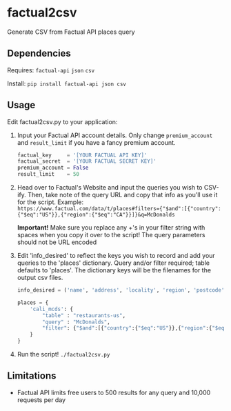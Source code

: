 # factual2csv
Generate CSV from Factual API places query

## Dependencies

Requires: `factual-api` `json` `csv`

Install: `pip install factual-api json csv`

## Usage

Edit factual2csv.py to your application:

1. Input your Factual API account details. Only change `premium_account` and `result_limit` if you have a fancy premium account.
   ```python
   factual_key     = '[YOUR FACTUAL API KEY]'
   factual_secret  = '[YOUR FACTUAL SECRET KEY]'
   premium_account = False
   result_limit    = 50
   ```

2. Head over to Factual's Website and input the queries you wish to CSV-ify. Then, take note of the query URL and copy that info as you'll use it for the script. Example: `https://www.factual.com/data/t/places#filters={"$and":[{"country":{"$eq":"US"}},{"region":{"$eq":"CA"}}]}&q=McDonalds`

   **Important!** Make sure you replace any +'s in your filter string with spaces when you copy it over to the script! The query parameters should not be URL encoded

3. Edit 'info_desired' to reflect the keys you wish to record and add your queries to the 'places' dictionary. Query and/or filter required; table defaults to 'places'. The dictionary keys will be the filenames for the output csv files.
   ```python
   info_desired = ('name', 'address', 'locality', 'region', 'postcode', 'longitude', 'latitude')

   places = {
       'cali_mcds': {
           "table" : "restaurants-us",
           "query" : "McDonalds",
           "filter": {"$and":[{"country":{"$eq":"US"}},{"region":{"$eq":"CA"}}]}
       }
   }
   ```

4. Run the script! `./factual2csv.py`

## Limitations

* Factual API limits free users to 500 results for any query and 10,000 requests per day
